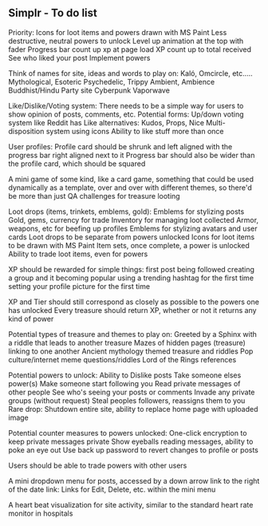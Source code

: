 ## Simplr - To do list

Priority:
  Icons for loot items and powers drawn with MS Paint
  Less destructive, neutral powers to unlock
  Level up animation at the top with fader
  Progress bar count up xp at page load
  XP count up to total received
  See who liked your post
  Implement powers

Think of names for site, ideas and words to play on:
  Kaló, Omcircle, etc.....
  Mythological, Esoteric
  Psychedelic, Trippy
  Ambient, Ambience
  Buddhist/Hindu
  Party site
  Cyberpunk
  Vaporwave

Like/Dislike/Voting system:
  There needs to be a simple way for users to show opinion of posts, comments, etc.
  Potential forms:
    Up/down voting system like Reddit has
    Like alternatives: Kudos, Props, Nice
    Multi-disposition system using icons
    Ability to like stuff more than once

User profiles:
  Profile card should be shrunk and left aligned with the progress bar right aligned next to it
  Progress bar should also be wider than the profile card, which should be squared
  
A mini game of some kind, like a card game, something that could be used dynamically as a template, over and over with different themes, so there'd be more than just QA challenges for treasure looting

Loot drops (items, trinkets, emblems, gold):
  Emblems for stylizing posts
  Gold, gems, currency for trade
  Inventory for managing loot collected
  Armor, weapons, etc for beefing up profiles
  Emblems for stylizing avatars and user cards
  Loot drops to be separate from powers unlocked
  Icons for loot items to be drawn with MS Paint
  Item sets, once complete, a power is unlocked
  Ability to trade loot items, even for powers

XP should be rewarded for simple things:
  first post
  being followed
  creating a group and it becoming popular
  using a trending hashtag for the first time
  setting your profile picture for the first time

XP and Tier should still correspond as closely as possible to the powers one has unlocked
Every treasure should return XP, whether or not it returns any kind of power

Potential types of treasure and themes to play on:
  Greeted by a Sphinx with a riddle that leads to another treasure
  Mazes of hidden pages (treasure) linking to one another
  Ancient mythology themed treasure and riddles
  Pop culture/internet meme questions/riddles
  Lord of the Rings references

Potential powers to unlock:
  Ability to Dislike posts
  Take someone elses power(s)
  Make someone start following you
  Read private messages of other people
  See who's seeing your posts or comments
  Invade any private groups (without request)
  Steal peoples followers, reassigns them to you
  Rare drop: Shutdown entire site, ability to replace home page with uploaded image
  
Potential counter measures to powers unlocked:
  One-click encryption to keep private messages private
  Show eyeballs reading messages, ability to poke an eye out
  Use back up password to revert changes to profile or posts
  
Users should be able to trade powers with other users

A mini dropdown menu for posts, accessed by a down arrow link to the right of the date link:
  Links for Edit, Delete, etc. within the mini menu

A heart beat visualization for site activity, similar to the standard heart rate monitor in hospitals
